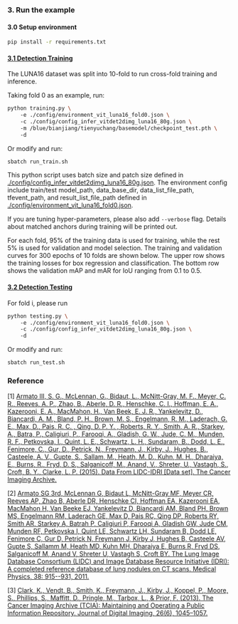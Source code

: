 ### 3. Run the example
#### 3.0 Setup environment
```bash
pip install -r requirements.txt
```

#### [3.1 Detection Training](./luna16_training.py)

The LUNA16 dataset was split into 10-fold to run cross-fold training and inference.

Taking fold 0 as an example, run:
```bash
python training.py \ 
    -e ./config/environment_vit_luna16_fold0.json \ 
    -c ./config/config_infer_vitdet2dimg_luna16_80g.json \ 
    -m /blue/bianjiang/tienyuchang/basemodel/checkpoint_test.pth \ 
    -d
```
Or modify and run:
```bash
sbatch run_train.sh
```

This python script uses batch size and patch size defined in [./config/config_infer_vitdet2dimg_luna16_80g.json](./config/config_infer_vitdet2dimg_luna16_80g.json).
The environment config include train/test model_path, data_base_dir, data_list_file_path, tfevent_path, and result_list_file_path defined in [./config/environment_vit_luna16_fold0.json](./config/environment_vit_luna16_fold0.json).

If you are tuning hyper-parameters, please also add `--verbose` flag.
Details about matched anchors during training will be printed out.

For each fold, 95% of the training data is used for training, while the rest 5% is used for validation and model selection.
The training and validation curves for 300 epochs of 10 folds are shown below. The upper row shows the training losses for box regression and classification. The bottom row shows the validation mAP and mAR for IoU ranging from 0.1 to 0.5.

#### [3.2 Detection Testing](./luna16_testing.py)

For fold i, please run
```bash
python testing.py \ 
    -e ./config/environment_vit_luna16_fold0.json \ 
    -c ./config/config_infer_vitdet2dimg_luna16_80g.json \ 
    -d
```
Or modify and run:
```bash
sbatch run_test.sh
```

### Reference
[1] [Armato III, S. G., McLennan, G., Bidaut, L., McNitt-Gray, M. F., Meyer, C. R., Reeves, A. P., Zhao, B., Aberle, D. R., Henschke, C. I., Hoffman, E. A., Kazerooni, E. A., MacMahon, H., Van Beek, E. J. R., Yankelevitz, D., Biancardi, A. M., Bland, P. H., Brown, M. S., Engelmann, R. M., Laderach, G. E., Max, D., Pais, R. C. , Qing, D. P. Y. , Roberts, R. Y., Smith, A. R., Starkey, A., Batra, P., Caligiuri, P., Farooqi, A., Gladish, G. W., Jude, C. M., Munden, R. F., Petkovska, I., Quint, L. E., Schwartz, L. H., Sundaram, B., Dodd, L. E., Fenimore, C., Gur, D., Petrick, N., Freymann, J., Kirby, J., Hughes, B., Casteele, A. V., Gupte, S., Sallam, M., Heath, M. D., Kuhn, M. H., Dharaiya, E., Burns, R., Fryd, D. S., Salganicoff, M., Anand, V., Shreter, U., Vastagh, S., Croft, B. Y., Clarke, L. P. (2015). Data From LIDC-IDRI [Data set]. The Cancer Imaging Archive.](https://doi.org/10.7937/K9/TCIA.2015.LO9QL9SX)

[2] [Armato SG 3rd, McLennan G, Bidaut L, McNitt-Gray MF, Meyer CR, Reeves AP, Zhao B, Aberle DR, Henschke CI, Hoffman EA, Kazerooni EA, MacMahon H, Van Beeke EJ, Yankelevitz D, Biancardi AM, Bland PH, Brown MS, Engelmann RM, Laderach GE, Max D, Pais RC, Qing DP, Roberts RY, Smith AR, Starkey A, Batrah P, Caligiuri P, Farooqi A, Gladish GW, Jude CM, Munden RF, Petkovska I, Quint LE, Schwartz LH, Sundaram B, Dodd LE, Fenimore C, Gur D, Petrick N, Freymann J, Kirby J, Hughes B, Casteele AV, Gupte S, Sallamm M, Heath MD, Kuhn MH, Dharaiya E, Burns R, Fryd DS, Salganicoff M, Anand V, Shreter U, Vastagh S, Croft BY.  The Lung Image Database Consortium (LIDC) and Image Database Resource Initiative (IDRI): A completed reference database of lung nodules on CT scans. Medical Physics, 38: 915--931, 2011.](https://doi.org/10.1118/1.3528204)

[3] [Clark, K., Vendt, B., Smith, K., Freymann, J., Kirby, J., Koppel, P., Moore, S., Phillips, S., Maffitt, D., Pringle, M., Tarbox, L., & Prior, F. (2013). The Cancer Imaging Archive (TCIA): Maintaining and Operating a Public Information Repository. Journal of Digital Imaging, 26(6), 1045–1057.](https://doi.org/10.1007/s10278-013-9622-7)
